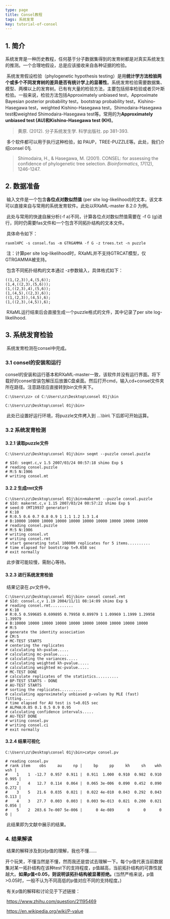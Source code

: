 ```yaml
---
type: page
title: Consel教程
tags: 系统发育
key: tutorial-of-consel
---
```


## 1. 简介

​	系统发育是一种历史教程，任何基于分子数据集得到的发育树都是对真实系统发生的推测。一个合理地假设，总是应该接收来自各种证据的检验。

​	系统发育假设检验（phylogenetic hypothesis testing）是用**统计学方法检验两个或多个不同发育树的差异是否有统计学上的显著性**。系统发育检验需要数据集、模型、两棵以上的发育树。已有有大量的检验方法，主要包括频率检验或者贝叶斯检验。一般来说，检验方法包括Approximately unbiased test，Approximate Bayesian posterior probability test，bootstrap probability test，Kishino-Hasegawa test，weighted Kishino-Hasegawa test，Shimodaira-Hasegawa test和weighted Shimodaira-Hasegawa test等。常用的为**Approximately unbiased test (AU)和Kishino-Hasegawa test (KH)**。
<!--more-->

> 黄原. (2012). 分子系统发生学. 科学出版社. pp 381-393.

​	多个软件都可以用于执行这种检验，如 PAUP，TREE-PUZZLE等。此处，我们介绍consel 01j.

> Shimodaira, H., & Hasegawa, M. (2001). CONSEL: for assessing the confidence of phylogenetic tree selection. *Bioinformatics*, *17*(12), 1246-1247.

## 2. 数据准备

​	输入文件是一个包含**各位点对数似然值** (per site log-likelihood)的文本，该文本可以直接来自与常用的系统发育软件。此处以RXaML-master 8.2.0 为例。

​	此处与常用的快速自展分析(-f a)不同，计算各位点对数似然值需要在 -f G (g)进行，同时仍需要fas文件和一个包含不同拓扑结构的文本文件。

​	具体命令如下：

```
raxmlHPC -s consel.fas -m GTRGAMMA -f G -z trees.txt -n puzzle
```

​	注：计算per site log-likelihood时，RXaML并不支持GTRCAT模型，仅GTRGAMMA被支持。

​	包含不同拓扑结构的文本通过 -z参数输入，具体格式如下：

``` 
((1,(2,3)),4,(5,6));
(1,4,((2,3),(5,6)));
(1,((2,3),4),(5,6));
(1,(4,5),((2,3),6));
((1,(2,3)),(4,5),6);
(1,((2,3),(4,5)),6);
```

​	RXaML运行结束后会直接生成一个puzzle格式的文件，其中记录了per site log-likelihood.

## 3. 系统发育检验

​	系统发育检测在consel中完成。

### 3.1 consel的安装和运行

​	consel的安装和运行基本和RXaML-master一致，该软件并没有运行界面。将下载好的consel安装包解压后放置C盘桌面。然后打开cmd，输入cd+consel文件夹所在路径。注意路径应直接转到bin文件夹下。

``` 
C:\Users\zz> cd C:\Users\zz\Desktop\consel 01j\bin

C:\Users\zz\Desktop\consel 01j\bin>
```

​	此处已设置好运行环境，将puzzle文件拷入到 ...\bin\ 下后即可开始运算。

### 3.2 系统发育检测

#### 3.2.1 读取puzzle文件

```
C:\Users\zz\Desktop\consel 01j\bin> seqmt --puzzle consel.puzzle

# $Id: seqmt.c,v 1.5 2007/03/24 00:57:18 shimo Exp $
# reading consel.puzzle
# M:5 N:1906
# writing consel.mt
```

#### 3.2.2 生成rmt文件

```
C:\Users\zz\Desktop\consel 01j\bin>makermt --puzzle consel.puzzle
# $Id: makermt.c,v 1.15 2007/03/24 00:57:22 shimo Exp $
# seed:0 (MT19937 generator)
# K:10
# R:0.5 0.6 0.7 0.8 0.9 1 1.1 1.2 1.3 1.4
# B:10000 10000 10000 10000 10000 10000 10000 10000 10000 10000
# reading consel.puzzle
# M:5 N:1906
# writing consel.vt
# writing consel.rmt
# start generating total 100000 replicates for 5 items..........
# time elapsed for bootstrap t=9.658 sec
# exit normally
```

​	此步骤可能较慢，需耐心等待。

#### 3.2.3 进行系统发育检验 

​	结果记录在.pv文件中。

```
C:\Users\zz\Desktop\consel 01j\bin> consel consel.rmt
# $Id: consel.c,v 1.19 2004/11/11 08:14:09 shimo Exp $
# reading consel.rmt..........
# K:10
# R:0.5 0.599685 0.699895 0.79958 0.89979 1 1.09969 1.1999 1.29958 1.39979
# B:10000 10000 10000 10000 10000 10000 10000 10000 10000 10000
# M:5
# generate the identity association
# CM:5
# MC-TEST STARTS
# centering the replicates
# calculating kh-pvalue.....
# calculating mc-pvalue.....
# calculating the variances.....
# calculating weighted kh-pvalue.....
# calculating weighted mc-pvalue.....
# MC-TEST DONE
# calculate replicates of the statistics..........
# BP-TEST STARTS - DONE
# AU-TEST STARTS
# sorting the replicates..........
# calculating approximately unbiased p-values by MLE (fast) fitting.....
# time elapsed for AU test is t=0.015 sec
# ALPHA:0.05 0.1 0.5 0.9 0.95
# calculating confidence intervals.....
# AU-TEST DONE
# writing consel.pv
# writing consel.ci
# exit normally

```

#### 3.2.4 结果可视化

```
C:\Users\zz\Desktop\consel 01j\bin>catpv consel.pv

# reading consel.pv
# rank item    obs     au     np |     bp     pp     kh     sh    wkh    wsh |
#    1    1  -12.7  0.957  0.911 |  0.911  1.000  0.910  0.982  0.910  0.995 |
#    2    4   12.7  0.114  0.064 |  0.065 3e-006  0.090  0.452  0.090  0.272 |
#    3    5   21.6  0.035  0.021 |  0.022 4e-010  0.043  0.292  0.043  0.113 |
#    4    3   27.7  0.003  0.003 |  0.003 9e-013  0.021  0.200  0.021  0.056 |
#    5    2  203.6 7e-007 5e-006 |      0 4e-089      0      0      0      0 |
```

​	此结果即为文献中展示的结果。

### 4. 结果解读

​	结果的解释涉及到对p值的理解，我也不懂......

​	开个玩笑，不懂当然是不懂，然而我还是尝试去理解一下。每个p值代表当前数据集对某一拓扑结构在该种test下的支持程度，p值越高，当前拓扑结构的可靠性就越大。**如果p值<0.05，则说明该拓扑结构被显著拒绝。**(当然严格来说，p值>0.05时，一般不认为不同高低的p值对应不同的支持程度。)

​	有关p值的解释和讨论见于下述链接：

​	https://www.zhihu.com/question/21195469

​	https://en.wikipedia.org/wiki/P-value

